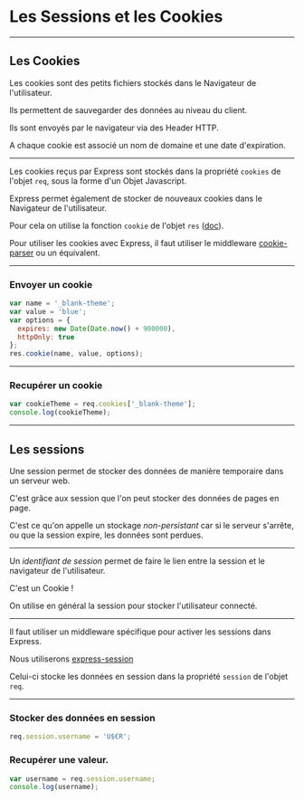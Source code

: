 # Les Sessions et les Cookies



---



## Les Cookies

Les cookies sont des petits fichiers stockés dans le Navigateur de l'utilisateur.

Ils permettent de sauvegarder des données au niveau du client.

Ils sont envoyés par le navigateur via des Header HTTP.

A chaque cookie est associé un nom de domaine et une date d'expiration.


***


Les cookies reçus par Express sont stockés dans la propriété `cookies` de l'objet `req`, sous la forme d'un Objet Javascript.

Express permet également de stocker de nouveaux cookies dans le Navigateur de l'utilisateur.

Pour cela on utilise la fonction `cookie` de l'objet `res` ([doc](https://expressjs.com/en/4x/api.html#res.cookie)).

Pour utiliser les cookies avec Express, il faut utiliser le middleware [cookie-parser](https://www.npmjs.com/package/cookie-parser) ou un équivalent.



***


### Envoyer un cookie

```javascript
var name = '_blank-theme';
var value = 'blue';
var options = {
  expires: new Date(Date.now() + 900000),
  httpOnly: true
};
res.cookie(name, value, options);
```


***


### Recupérer un cookie

```javascript
var cookieTheme = req.cookies['_blank-theme'];
console.log(cookieTheme);
```



---



## Les sessions

Une session permet de stocker des données de manière temporaire dans un serveur web.

C'est grâce aux session que l'on peut stocker des données de pages en page.

C'est ce qu'on appelle un stockage _non-persistant_ car si le serveur s'arrête, ou que la session expire, les données sont perdues.


***


Un _identifiant de session_ permet de faire le lien entre la session et le navigateur de l'utilisateur.

C'est un Cookie !

On utilise en général la session pour stocker l'utilisateur connecté.



***


Il faut utiliser un middleware spécifique pour activer les sessions dans Express.

Nous utiliserons [express-session](https://www.npmjs.com/package/express-session)

Celui-ci stocke les données en session dans la propriété `session` de l'objet `req`.


***


### Stocker des données en session

```javascript
req.session.username = 'U$€R';
```

### Recupérer une valeur.

```javascript
var username = req.session.username;
console.log(username);
```
